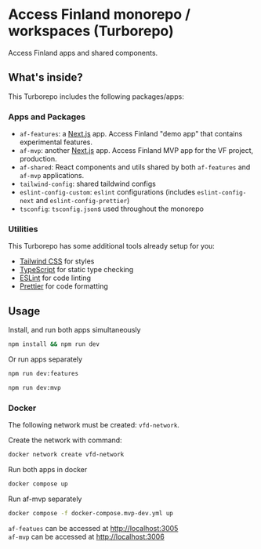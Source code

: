 # Access Finland monorepo / workspaces (Turborepo)

Access Finland apps and shared components.

## What's inside?

This Turborepo includes the following packages/apps:

### Apps and Packages

- `af-features`: a [Next.js](https://nextjs.org/) app. Access Finland "demo app" that contains experimental features.
- `af-mvp`: another [Next.js](https://nextjs.org/) app. Access Finland MVP app for the VF project, production.
- `af-shared`: React components and utils shared by both `af-features` and `af-mvp` applications.
- `tailwind-config`: shared taildwind configs
- `eslint-config-custom`: `eslint` configurations (includes `eslint-config-next` and `eslint-config-prettier`)
- `tsconfig`: `tsconfig.json`s used throughout the monorepo

### Utilities

This Turborepo has some additional tools already setup for you:

- [Tailwind CSS](https://tailwindcss.com/) for styles
- [TypeScript](https://www.typescriptlang.org/) for static type checking
- [ESLint](https://eslint.org/) for code linting
- [Prettier](https://prettier.io) for code formatting

## Usage

Install, and run both apps simultaneously

```bash
npm install && npm run dev
```

Or run apps separately

```bash
npm run dev:features
```

```bash
npm run dev:mvp
```

### Docker

The following network must be created: `vfd-network`.

Create the network with command:

```bash
docker network create vfd-network
```

Run both apps in docker

```bash
docker compose up
```

Run af-mvp separately

```bash
docker compose -f docker-compose.mvp-dev.yml up
```

`af-featues` can be accessed at [http://localhost:3005](http://localhost:3005)  
`af-mvp` can be accessed at [http://localhost:3006](http://localhost:3006)

